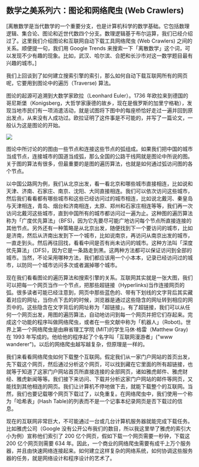 ## 数学之美系列六：图论和网络爬虫 (Web Crawlers)

[离散数学是当代数学的一个重要分支，也是计算机科学的数学基础。它包括数理逻辑、集合论、图论和近世代数四个分支。数理逻辑基于布尔运算，我们已经介绍过了。这里我们介绍图论和互联网自动下载工具网络爬虫 (Web Crawlers) 之间的关系。顺便提一句，我们用 Google Trends 来搜索一下「离散数学」这个词，可以发现不少有趣的现象。比如，武汉、哈尔滨、合肥和长沙市对这一数学题目最有兴趣的城市。]

我们上回谈到了如何建立搜索引擎的索引，那么如何自动下载互联网所有的网页呢，它要用到图论中的遍历（Traverse) 算法。

图论的起源可追溯到大数学家欧拉（Leonhard Euler）。1736 年欧拉来到德国的哥尼斯堡（Konigsberg，大哲学家康德的故乡，现在是俄罗斯的加里宁格勒），发现当地市民们有一项消遣活动，就是试图将下图中的每座桥恰好走过一遍并回到原出发点，从来没有人成功过。欧拉证明了这件事是不可能的，并写了一篇论文，一般认为这是图论的开始。

![](https://raw.githubusercontent.com/dalong0514/selfstudy/master/图片链接/复制书籍/2019057.PNG)

图论中所讨论的的图由一些节点和连接这些节点的弧组成。如果我们把中国的城市当成节点，连接城市的国道当成弧，那么全国的公路干线网就是图论中所说的图。关于图的算法有很多，但最重要的是图的遍历算法，也就是如何通过弧访问图的各个节点。

以中国公路网为例，我们从北京出发，看一看北京和哪些城市直接相连，比如说和天津、济南、石家庄、南京、沈阳、大同直接相连。我们可以依次访问这些城市，然后我们看看都有哪些城市和这些已经访问过的城市相连，比如说北戴河、秦皇岛与天津相连，青岛、烟台和济南相连，太原、郑州和石家庄相连等等，我们再一次访问北戴河这些城市，直到中国所有的城市都访问过一遍为止。这种图的遍历算法称为「广度优先算法」（BFS)，因为它先要尽可能广地访问每个节点所直接连接的其他节点。另外还有一种策略是从北京出发，随便找到下一个要访问的城市，比如是济南，然后从济南出发到下一个城市，比如说南京，再访问从南京出发的城市，一直走到头。然后再往回找，看看中间是否有尚未访问的城市。这种方法叫「深度优先算法」（DFS)，因为它是一条路走到黑。这两种方法都可以保证访问到全部的城市。当然，不论采用哪种方法，我们都应该用一个小本本，记录已经访问过的城市，以防同一个城市访问多次或者漏掉哪个城市。

现在我们看看图论的遍历算法和搜索引擎的关系。互联网其实就是一张大图，我们可以把每一个网页当作一个节点，把那些超链接（Hyperlinks)当作连接网页的弧。很多读者可能已经注意到，网页中那些蓝色的、带有下划线的文字背后其实藏着对应的网址，当你点下去的的时候，浏览器是通过这些隐含的网址转到相应的网页中的。这些隐含在文字背后的网址称为「超链接」。有了超链接，我们可以从任何一个网页出发，用图的遍历算法，自动地访问到每一个网页并把它们存起来。完成这个功能的程序叫做网络爬虫，或者在一些文献中称为「机器人」（Robot)。世界上第一个网络爬虫是由麻省理工学院 (MIT)的学生马休·格雷（Matthew Gray)在 1993 年写成的。他给他的程序起了个名字叫「互联网漫游者」("www wanderer")。以后的网络爬虫越写越复杂，但原理是一样的。

我们来看看网络爬虫如何下载整个互联网。假定我们从一家门户网站的首页出发，先下载这个网页，然后通过分析这个网页，可以找到藏在它里面的所有超链接，也就等于知道了这家门户网站首页所直接连接的全部网页，诸如雅虎邮件、雅虎财经、雅虎新闻等等。我们接下来访问、下载并分析这家门户网站的邮件等网页，又能找到其他相连的网页。我们让计算机不停地做下去，就能下载整个的互联网。当然，我们也要记载哪个网页下载过了，以免重复。在网络爬虫中，我们使用一个称为「哈希表」(Hash Table)的列表而不是一个记事本纪录网页是否下载过的信息。

现在的互联网非常巨大，不可能通过一台或几台计算机服务器就能完成下载任务。比如雅虎公司（Google 没有公开公布我们的数目，所以我这里举了雅虎的索引大小为例）宣称他们索引了 200 亿个网页，假如下载一个网页需要一秒钟，下载这 200 亿个网页则需要 634 年。因此，一个商业的网络爬虫需要有成千上万个服务器，并且由快速网络连接起来。如何建立这样复杂的网络系统，如何协调这些服务器的任务，就是网络设计和程序设计的艺术了。




